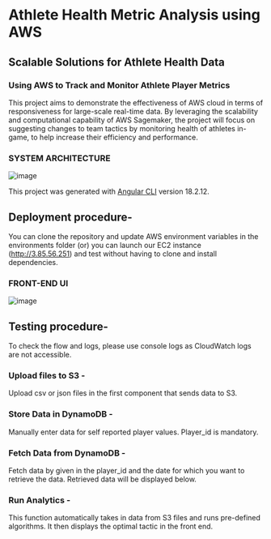 # Athlete Health Metric Analysis using AWS

## Scalable Solutions for Athlete Health Data
### Using AWS to Track and Monitor Athlete Player Metrics

This project aims to demonstrate the effectiveness of AWS cloud in terms of 
responsiveness for large-scale real-time data. By leveraging the scalability and 
computational capability of AWS Sagemaker, the project will focus on suggesting changes 
to team tactics by monitoring health of athletes in-game, to help increase their efficiency 
and performance.  

### SYSTEM ARCHITECTURE

![image](https://github.com/user-attachments/assets/a754c600-9bf1-43d3-a3b8-ece3204e0040)

This project was generated with [Angular CLI](https://github.com/angular/angular-cli) version 18.2.12.

## Deployment procedure-
You can clone the repository and update AWS environment variables in the environments folder (or) you can launch our EC2 instance (http://3.85.56.251) and test without having to clone and install dependencies.

### FRONT-END UI

![image](https://github.com/user-attachments/assets/8272d02b-fab6-44e9-a26a-5d11b705e8fa)
 
## Testing procedure-
 
To check the flow and logs, please use console logs as CloudWatch logs are not accessible.
 
### Upload files to S3 - 
Upload csv or json files in the first component that sends data to S3.
 
### Store Data in DynamoDB - 
Manually enter data for self reported player values. Player_id is mandatory.
 
### Fetch Data from DynamoDB - 
Fetch data by given in the player_id and the date for which you want to retrieve the data. Retrieved data will be displayed below.
 
### Run Analytics - 
This function automatically takes in data from S3 files and runs pre-defined algorithms. It then displays the optimal tactic in the front end.
